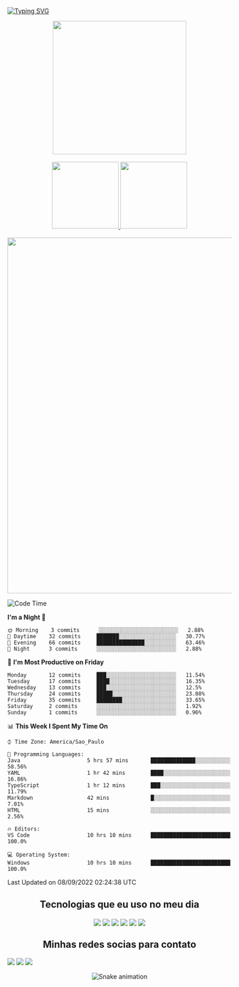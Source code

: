 [![Typing SVG](https://readme-typing-svg.herokuapp.com/?color=414a4c&size=35&center=true&vCenter=true&width=1000&lines=HELLO,+MY+NAME+is+Mario+Lucas;I%27m+21+years+old;Be+Welcome!+:%29)](https://git.io/typing-svg)


<div align="center">
<img height="300em"  src="https://user-images.githubusercontent.com/70382532/138322189-2db8df52-9dcb-40a0-88a8-c365466bd33d.gif"/>
</div>
</br>


<div align="center" >
  <a href="https://github.com/duribeiro">
    <img height="150em" src="https://github-readme-stats.vercel.app/api?username=MarioLucas0&count_private=true&include_all_commits=true&show_icons=true&theme=dracula&hide_border=false&show_owner=true"/>
    <img   height="150em" src="https://github-readme-stats.vercel.app/api/top-langs/?username=MarioLucas0&theme=dracula&hide_border=false&&layout=compact"/>
  </a>
</div>

<br/>
<div align="center" >
<a>
  <img width="800px" src="https://activity-graph.herokuapp.com/graph?username=MarioLucas0&bg_color=ffffff&color=000000&line=3AFC55&point=c64dff&area=true&hide_border=true" loading="lazy"/>
</a>
</div>

<!--START_SECTION:waka-->
![Code Time](http://img.shields.io/badge/Code%20Time-8%20hrs%2051%20mins-blue)

**I'm a Night 🦉** 

```text
🌞 Morning    3 commits      ░░░░░░░░░░░░░░░░░░░░░░░░░   2.88% 
🌆 Daytime    32 commits     ███████░░░░░░░░░░░░░░░░░░   30.77% 
🌃 Evening    66 commits     ███████████████░░░░░░░░░░   63.46% 
🌙 Night      3 commits      ░░░░░░░░░░░░░░░░░░░░░░░░░   2.88%

```
📅 **I'm Most Productive on Friday** 

```text
Monday       12 commits     ███░░░░░░░░░░░░░░░░░░░░░░   11.54% 
Tuesday      17 commits     ████░░░░░░░░░░░░░░░░░░░░░   16.35% 
Wednesday    13 commits     ███░░░░░░░░░░░░░░░░░░░░░░   12.5% 
Thursday     24 commits     █████░░░░░░░░░░░░░░░░░░░░   23.08% 
Friday       35 commits     ████████░░░░░░░░░░░░░░░░░   33.65% 
Saturday     2 commits      ░░░░░░░░░░░░░░░░░░░░░░░░░   1.92% 
Sunday       1 commits      ░░░░░░░░░░░░░░░░░░░░░░░░░   0.96%

```


📊 **This Week I Spent My Time On** 

```text
⌚︎ Time Zone: America/Sao_Paulo

💬 Programming Languages: 
Java                     5 hrs 57 mins       ██████████████░░░░░░░░░░░   58.56% 
YAML                     1 hr 42 mins        ████░░░░░░░░░░░░░░░░░░░░░   16.86% 
TypeScript               1 hr 12 mins        ███░░░░░░░░░░░░░░░░░░░░░░   11.79% 
Markdown                 42 mins             █░░░░░░░░░░░░░░░░░░░░░░░░   7.01% 
HTML                     15 mins             ░░░░░░░░░░░░░░░░░░░░░░░░░   2.56%

🔥 Editors: 
VS Code                  10 hrs 10 mins      █████████████████████████   100.0%

💻 Operating System: 
Windows                  10 hrs 10 mins      █████████████████████████   100.0%

```


 Last Updated on 08/09/2022 02:24:38 UTC
<!--END_SECTION:waka-->

<div align="center">
<h2>Tecnologias que eu uso no meu dia</h2>
</div>

<div align="center">
<img align="center" src="https://img.shields.io/badge/HTML5-E34F26?style=for-the-badge&logo=html5&logoColor=white">

<img align="center" src="https://img.shields.io/badge/CSS3-1572B6?style=for-the-badge&logo=css3&logoColor=white">

<img align="center" src="https://img.shields.io/badge/Sass-CC6699?style=for-the-badge&logo=sass&logoColor=white">

<img align="center"  src="https://img.shields.io/badge/JavaScript-F7DF1E?style=for-the-badge&logo=javascript&logoColor=black">

<img align="center" src="https://img.shields.io/badge/React-20232A?style=for-the-badge&logo=react&logoColor=61DAFB">
<img align="center" src="https://img.shields.io/badge/TypeScript-007ACC?style=for-the-badge&logo=typescript&logoColor=white">

</div>

<div align="center">
<h2>Minhas redes socias para contato</h2>
</div>

<div align="center" style="display: inline-block">
  <a href="https://www.instagram.com/m__lucaass/" target="_blank"><img src="https://img.shields.io/badge/-Instagram-%23E4405F?style=for-the-badge&logo=instagram&logoColor=white" target="_blank"></a> 
  <a href = "mariolucas.2000@outlook.com"><img src="https://img.shields.io/badge/-Gmail-%23333?style=for-the-badge&logo=gmail&logoColor=white" target="_blank"></a>
  <a href="https://www.linkedin.com/in/mario-lucas-9b11a1151/" target="_blank"><img src="https://img.shields.io/badge/-LinkedIn-%230077B5?style=for-the-badge&logo=linkedin&logoColor=white" target="_blank"></a> 
</div>

<div align="center">
  
  ![Snake animation](https://github.com/danielbped/danielbped/blob/output/github-contribution-grid-snake.svg)
  
</div>
